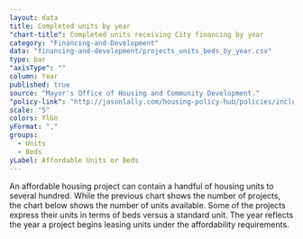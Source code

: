 ```yaml
---
layout: data
title: Completed units by year
"chart-title": Completed units receiving City financing by year
category: "Financing-and-Development"
data: "financing-and-development/projects_units_beds_by_year.csv"
type: bar
"axisType": ""
column: Year
published: true
source: "Mayor's Office of Housing and Community Development."
"policy-link": "http://jasonlally.com/housing-policy-hub/policies/inclusionary-housing/"
scale: "5"
colors: YlGn
yFormat: ","
groups: 
  - Units
  - Beds
yLabel: Affordable Units or Beds
---
```


An affordable housing project can contain a handful of housing units to several hundred.  While the previous chart shows the number of projects, the chart below shows the number of units available. Some of the projects express their units in terms of beds versus a standard unit. The year reflects the year a project begins leasing units under the affordability requirements.